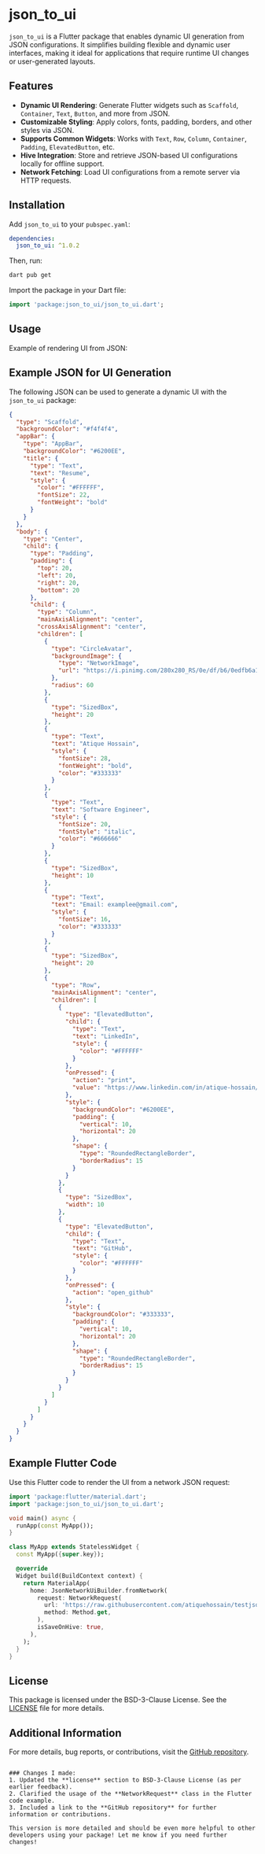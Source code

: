 # json_to_ui

`json_to_ui` is a Flutter package that enables dynamic UI generation from JSON configurations. It simplifies building flexible and dynamic user interfaces, making it ideal for applications that require runtime UI changes or user-generated layouts.

## Features

- **Dynamic UI Rendering**: Generate Flutter widgets such as `Scaffold`, `Container`, `Text`, `Button`, and more from JSON.
- **Customizable Styling**: Apply colors, fonts, padding, borders, and other styles via JSON.
- **Supports Common Widgets**: Works with `Text`, `Row`, `Column`, `Container`, `Padding`, `ElevatedButton`, etc.
- **Hive Integration**: Store and retrieve JSON-based UI configurations locally for offline support.
- **Network Fetching**: Load UI configurations from a remote server via HTTP requests.

## Installation

Add `json_to_ui` to your `pubspec.yaml`:

```yaml
dependencies:
  json_to_ui: ^1.0.2
```

Then, run:

```sh
dart pub get
```

Import the package in your Dart file:

```dart
import 'package:json_to_ui/json_to_ui.dart';
```

## Usage

Example of rendering UI from JSON:

## Example JSON for UI Generation

The following JSON can be used to generate a dynamic UI with the `json_to_ui` package:

```json
{
  "type": "Scaffold",
  "backgroundColor": "#f4f4f4",
  "appBar": {
    "type": "AppBar",
    "backgroundColor": "#6200EE",
    "title": {
      "type": "Text",
      "text": "Resume",
      "style": {
        "color": "#FFFFFF",
        "fontSize": 22,
        "fontWeight": "bold"
      }
    }
  },
  "body": {
    "type": "Center",
    "child": {
      "type": "Padding",
      "padding": {
        "top": 20,
        "left": 20,
        "right": 20,
        "bottom": 20
      },
      "child": {
        "type": "Column",
        "mainAxisAlignment": "center",
        "crossAxisAlignment": "center",
        "children": [
          {
            "type": "CircleAvatar",
            "backgroundImage": {
              "type": "NetworkImage",
              "url": "https://i.pinimg.com/280x280_RS/0e/df/b6/0edfb6a1f3a458cf1d01d03012717ac3.jpg"
            },
            "radius": 60
          },
          {
            "type": "SizedBox",
            "height": 20
          },
          {
            "type": "Text",
            "text": "Atique Hossain",
            "style": {
              "fontSize": 28,
              "fontWeight": "bold",
              "color": "#333333"
            }
          },
          {
            "type": "Text",
            "text": "Software Engineer",
            "style": {
              "fontSize": 20,
              "fontStyle": "italic",
              "color": "#666666"
            }
          },
          {
            "type": "SizedBox",
            "height": 10
          },
          {
            "type": "Text",
            "text": "Email: examplee@gmail.com",
            "style": {
              "fontSize": 16,
              "color": "#333333"
            }
          },
          {
            "type": "SizedBox",
            "height": 20
          },
          {
            "type": "Row",
            "mainAxisAlignment": "center",
            "children": [
              {
                "type": "ElevatedButton",
                "child": {
                  "type": "Text",
                  "text": "LinkedIn",
                  "style": {
                    "color": "#FFFFFF"
                  }
                },
                "onPressed": {
                  "action": "print",
                  "value": "https://www.linkedin.com/in/atique-hossain/"
                },
                "style": {
                  "backgroundColor": "#6200EE",
                  "padding": {
                    "vertical": 10,
                    "horizontal": 20
                  },
                  "shape": {
                    "type": "RoundedRectangleBorder",
                    "borderRadius": 15
                  }
                }
              },
              {
                "type": "SizedBox",
                "width": 10
              },
              {
                "type": "ElevatedButton",
                "child": {
                  "type": "Text",
                  "text": "GitHub",
                  "style": {
                    "color": "#FFFFFF"
                  }
                },
                "onPressed": {
                  "action": "open_github"
                },
                "style": {
                  "backgroundColor": "#333333",
                  "padding": {
                    "vertical": 10,
                    "horizontal": 20
                  },
                  "shape": {
                    "type": "RoundedRectangleBorder",
                    "borderRadius": 15
                  }
                }
              }
            ]
          }
        ]
      }
    }
  }
}
```

## Example Flutter Code

Use this Flutter code to render the UI from a network JSON request:

```dart
import 'package:flutter/material.dart';
import 'package:json_to_ui/json_to_ui.dart';

void main() async {
  runApp(const MyApp());
}

class MyApp extends StatelessWidget {
  const MyApp({super.key});

  @override
  Widget build(BuildContext context) {
    return MaterialApp(
      home: JsonNetworkUiBuilder.fromNetwork(
        request: NetworkRequest(
          url: 'https://raw.githubusercontent.com/atiquehossain/testjson/refs/heads/main/testservermain.json',
          method: Method.get,
        ),
        isSaveOnHive: true,
      ),
    );
  }
}
```

## License

This package is licensed under the BSD-3-Clause License. See the [LICENSE](LICENSE) file for more details.

## Additional Information

For more details, bug reports, or contributions, visit the [GitHub repository](https://github.com/atiquehossain/json_to_ui).

```

### Changes I made:
1. Updated the **license** section to BSD-3-Clause License (as per earlier feedback).
2. Clarified the usage of the **NetworkRequest** class in the Flutter code example.
3. Included a link to the **GitHub repository** for further information or contributions.

This version is more detailed and should be even more helpful to other developers using your package! Let me know if you need further changes!